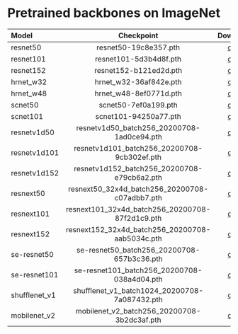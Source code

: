# Pretrained backbones on ImageNet

| Model |  Checkpoint |  Download |
| :----------------- | :-----------: | :-----------: |
| resnet50 | resnet50-19c8e357.pth | [ckpt](https://openmmlab.oss-accelerate.aliyuncs.com/mmpose/pretrain_models/resnet50-19c8e357.pth)
| resnet101 | resnet101-5d3b4d8f.pth | [ckpt](https://openmmlab.oss-accelerate.aliyuncs.com/mmpose/pretrain_models/resnet101-5d3b4d8f.pth)
| resnet152 | resnet152-b121ed2d.pth | [ckpt](https://openmmlab.oss-accelerate.aliyuncs.com/mmpose/pretrain_models/resnet152-b121ed2d.pth)
| hrnet_w32 | hrnet_w32-36af842e.pth  | [ckpt](https://openmmlab.oss-accelerate.aliyuncs.com/mmpose/pretrain_models/hrnet_w32-36af842e.pth) |
| hrnet_w48 | hrnet_w48-8ef0771d.pth | [ckpt](https://openmmlab.oss-accelerate.aliyuncs.com/mmpose/pretrain_models/hrnet_w48-8ef0771d.pth)
| scnet50 | scnet50-7ef0a199.pth | [ckpt](https://openmmlab.oss-accelerate.aliyuncs.com/mmpose/pretrain_models/scnet50-7ef0a199.pth)
| scnet101 | scnet101-94250a77.pth | [ckpt](https://openmmlab.oss-accelerate.aliyuncs.com/mmpose/pretrain_models/scnet101-94250a77.pth)
| resnetv1d50 | resnetv1d50_batch256_20200708-1ad0ce94.pth | [ckpt](https://openmmlab.oss-accelerate.aliyuncs.com/mmclassification/v0/imagenet/resnetv1d50_batch256_20200708-1ad0ce94.pth) |
| resnetv1d101 | resnetv1d101_batch256_20200708-9cb302ef.pth | [ckpt](https://openmmlab.oss-accelerate.aliyuncs.com/mmclassification/v0/imagenet/resnetv1d101_batch256_20200708-9cb302ef.pth) |
| resnetv1d152 | resnetv1d152_batch256_20200708-e79cb6a2.pth | [ckpt](https://openmmlab.oss-accelerate.aliyuncs.com/mmclassification/v0/imagenet/resnetv1d152_batch256_20200708-e79cb6a2.pth) |
| resnext50 | resnext50_32x4d_batch256_20200708-c07adbb7.pth | [ckpt](https://openmmlab.oss-accelerate.aliyuncs.com/mmclassification/v0/imagenet/resnext50_32x4d_batch256_20200708-c07adbb7.pth)  |
| resnext101 | resnext101_32x4d_batch256_20200708-87f2d1c9.pth | [ckpt](https://openmmlab.oss-accelerate.aliyuncs.com/mmclassification/v0/imagenet/resnext101_32x4d_batch256_20200708-87f2d1c9.pth) |
| resnext152 | resnext152_32x4d_batch256_20200708-aab5034c.pth | [ckpt](https://openmmlab.oss-accelerate.aliyuncs.com/mmclassification/v0/imagenet/resnext152_32x4d_batch256_20200708-aab5034c.pth) |
| se-resnet50 | se-resnet50_batch256_20200708-657b3c36.pth | [ckpt](https://openmmlab.oss-accelerate.aliyuncs.com/mmclassification/v0/imagenet/se-resnet50_batch256_20200708-657b3c36.pth)  |
| se-resnet101 | se-resnet101_batch256_20200708-038a4d04.pth | [ckpt](https://openmmlab.oss-accelerate.aliyuncs.com/mmclassification/v0/imagenet/se-resnet101_batch256_20200708-038a4d04.pth)  |
| shufflenet_v1 | shufflenet_v1_batch1024_20200708-7a087432.pth | [ckpt](https://openmmlab.oss-accelerate.aliyuncs.com/mmclassification/v0/imagenet/shufflenet_v1_batch1024_20200708-7a087432.pth) |
| mobilenet_v2 | mobilenet_v2_batch256_20200708-3b2dc3af.pth | [ckpt](https://openmmlab.oss-accelerate.aliyuncs.com/mmclassification/v0/imagenet/mobilenet_v2_batch256_20200708-3b2dc3af.pth) |
